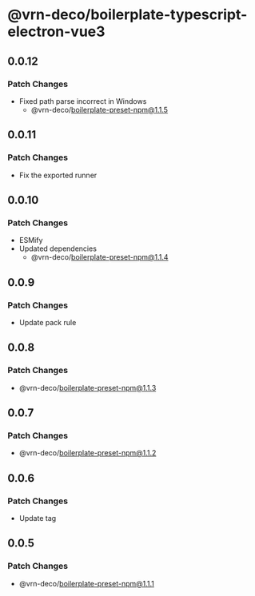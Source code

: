 # @vrn-deco/boilerplate-typescript-electron-vue3

## 0.0.12

### Patch Changes

- Fixed path parse incorrect in Windows
  - @vrn-deco/boilerplate-preset-npm@1.1.5

## 0.0.11

### Patch Changes

- Fix the exported runner

## 0.0.10

### Patch Changes

- ESMify
- Updated dependencies
  - @vrn-deco/boilerplate-preset-npm@1.1.4

## 0.0.9

### Patch Changes

- Update pack rule

## 0.0.8

### Patch Changes

- @vrn-deco/boilerplate-preset-npm@1.1.3

## 0.0.7

### Patch Changes

- @vrn-deco/boilerplate-preset-npm@1.1.2

## 0.0.6

### Patch Changes

- Update tag

## 0.0.5

### Patch Changes

- @vrn-deco/boilerplate-preset-npm@1.1.1
